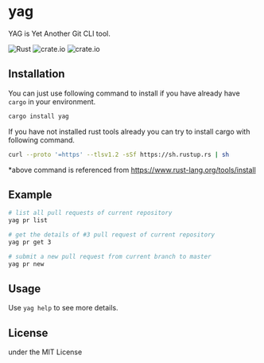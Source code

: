 # yag
YAG is Yet Another Git CLI tool.

![Rust](https://github.com/cnwangjie/yag/workflows/Test/badge.svg)
![crate.io](https://img.shields.io/crates/v/yag.svg)
![crate.io](https://img.shields.io/crates/d/yag.svg)

## Installation

You can just use following command to install if you have already have `cargo` in your environment.

```bash
cargo install yag
```


If you have not installed rust tools already you can try to install cargo with following command.

```bash
curl --proto '=https' --tlsv1.2 -sSf https://sh.rustup.rs | sh
```

*above command is referenced from https://www.rust-lang.org/tools/install

## Example

```bash
# list all pull requests of current repository
yag pr list

# get the details of #3 pull request of current repository
yag pr get 3

# submit a new pull request from current branch to master
yag pr new
```

## Usage

Use `yag help` to see more details.

## License

under the MIT License
